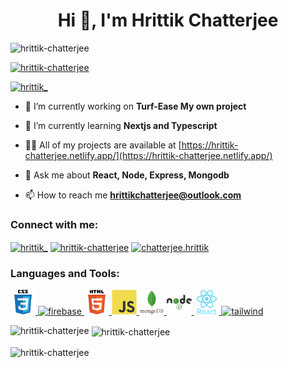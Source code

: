 <h1 align="center">Hi 👋, I'm Hrittik Chatterjee</h1>


<p align="left"> <img src="https://komarev.com/ghpvc/?username=hrittik-chatterjee&label=Profile%20views&color=0e75b6&style=flat" alt="hrittik-chatterjee" /> </p>

<p align="left"> <a href="https://github.com/ryo-ma/github-profile-trophy"><img src="https://github-profile-trophy.vercel.app/?username=hrittik-chatterjee" alt="hrittik-chatterjee" /></a> </p>

<p align="left"> <a href="https://twitter.com/hrittik_" target="blank"><img src="https://img.shields.io/twitter/follow/hrittik_?logo=twitter&style=for-the-badge" alt="hrittik_" /></a> </p>

- 🔭 I’m currently working on **Turf-Ease My own project**

- 🌱 I’m currently learning **Nextjs and Typescript**

- 👨‍💻 All of my projects are available at [https://hrittik-chatterjee.netlify.app/](https://hrittik-chatterjee.netlify.app/)

- 💬 Ask me about **React, Node, Express, Mongodb**

- 📫 How to reach me **hrittikchatterjee@outlook.com**

<h3 align="left">Connect with me:</h3>
<p align="left">
<a href="https://twitter.com/hrittik_" target="blank"><img align="center" src="https://raw.githubusercontent.com/rahuldkjain/github-profile-readme-generator/master/src/images/icons/Social/twitter.svg" alt="hrittik_" height="30" width="40" /></a>
<a href="https://linkedin.com/in/hrittik-chatterjee" target="blank"><img align="center" src="https://raw.githubusercontent.com/rahuldkjain/github-profile-readme-generator/master/src/images/icons/Social/linked-in-alt.svg" alt="hrittik-chatterjee" height="30" width="40" /></a>
<a href="https://instagram.com/chatterjee.hrittik" target="blank"><img align="center" src="https://raw.githubusercontent.com/rahuldkjain/github-profile-readme-generator/master/src/images/icons/Social/instagram.svg" alt="chatterjee.hrittik" height="30" width="40" /></a>
</p>

<h3 align="left">Languages and Tools:</h3>
<p align="left"> <a href="https://www.w3schools.com/css/" target="_blank" rel="noreferrer"> <img src="https://raw.githubusercontent.com/devicons/devicon/master/icons/css3/css3-original-wordmark.svg" alt="css3" width="40" height="40"/> </a> <a href="https://firebase.google.com/" target="_blank" rel="noreferrer"> <img src="https://www.vectorlogo.zone/logos/firebase/firebase-icon.svg" alt="firebase" width="40" height="40"/> </a> <a href="https://www.w3.org/html/" target="_blank" rel="noreferrer"> <img src="https://raw.githubusercontent.com/devicons/devicon/master/icons/html5/html5-original-wordmark.svg" alt="html5" width="40" height="40"/> </a> <a href="https://developer.mozilla.org/en-US/docs/Web/JavaScript" target="_blank" rel="noreferrer"> <img src="https://raw.githubusercontent.com/devicons/devicon/master/icons/javascript/javascript-original.svg" alt="javascript" width="40" height="40"/> </a> <a href="https://www.mongodb.com/" target="_blank" rel="noreferrer"> <img src="https://raw.githubusercontent.com/devicons/devicon/master/icons/mongodb/mongodb-original-wordmark.svg" alt="mongodb" width="40" height="40"/> </a> <a href="https://nodejs.org" target="_blank" rel="noreferrer"> <img src="https://raw.githubusercontent.com/devicons/devicon/master/icons/nodejs/nodejs-original-wordmark.svg" alt="nodejs" width="40" height="40"/> </a> <a href="https://reactjs.org/" target="_blank" rel="noreferrer"> <img src="https://raw.githubusercontent.com/devicons/devicon/master/icons/react/react-original-wordmark.svg" alt="react" width="40" height="40"/> </a> <a href="https://tailwindcss.com/" target="_blank" rel="noreferrer"> <img src="https://www.vectorlogo.zone/logos/tailwindcss/tailwindcss-icon.svg" alt="tailwind" width="40" height="40"/> </a> </p>

<p><img align="left" src="https://github-readme-stats.vercel.app/api/top-langs?username=hrittik-chatterjee&show_icons=true&locale=en&layout=compact" alt="hrittik-chatterjee" /></p>

<p>&nbsp;<img align="center" src="https://github-readme-stats.vercel.app/api?username=hrittik-chatterjee&show_icons=true&locale=en" alt="hrittik-chatterjee" /></p>

<p><img align="center" src="https://github-readme-streak-stats.herokuapp.com/?user=hrittik-chatterjee&" alt="hrittik-chatterjee" /></p>
